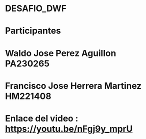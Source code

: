 ﻿# DESAFIO_DWF
# Participantes 
# Waldo Jose Perez Aguillon PA230265
# Francisco Jose Herrera Martinez HM221408
# Enlace del video : https://youtu.be/nFgj9y_mprU 
